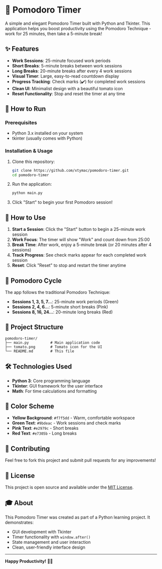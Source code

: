 # 🍅 Pomodoro Timer

A simple and elegant Pomodoro Timer built with Python and Tkinter. This application helps you boost productivity using the Pomodoro Technique - work for 25 minutes, then take a 5-minute break!

## ✨ Features

- **Work Sessions**: 25-minute focused work periods
- **Short Breaks**: 5-minute breaks between work sessions
- **Long Breaks**: 20-minute breaks after every 4 work sessions
- **Visual Timer**: Large, easy-to-read countdown display
- **Progress Tracking**: Check marks (✔️) for completed work sessions
- **Clean UI**: Minimalist design with a beautiful tomato icon
- **Reset Functionality**: Stop and reset the timer at any time

## 🚀 How to Run

### Prerequisites
- Python 3.x installed on your system
- tkinter (usually comes with Python)

### Installation & Usage
1. Clone this repository:
   ```bash
   git clone https://github.com/xtymac/pomodoro-timer.git
   cd pomodoro-timer
   ```

2. Run the application:
   ```bash
   python main.py
   ```

3. Click "Start" to begin your first Pomodoro session!

## 🎯 How to Use

1. **Start a Session**: Click the "Start" button to begin a 25-minute work session
2. **Work Focus**: The timer will show "Work" and count down from 25:00
3. **Break Time**: After work, enjoy a 5-minute break (or 20 minutes after 4 sessions)
4. **Track Progress**: See check marks appear for each completed work session
5. **Reset**: Click "Reset" to stop and restart the timer anytime

## 🔄 Pomodoro Cycle

The app follows the traditional Pomodoro Technique:
- **Sessions 1, 3, 5, 7...**: 25-minute work periods (Green)
- **Sessions 2, 4, 6...**: 5-minute short breaks (Pink)  
- **Sessions 8, 16, 24...**: 20-minute long breaks (Red)

## 📁 Project Structure

```
pomodoro-timer/
├── main.py          # Main application code
├── tomato.png       # Tomato icon for the UI
└── README.md        # This file
```

## 🛠️ Technologies Used

- **Python 3**: Core programming language
- **Tkinter**: GUI framework for the user interface
- **Math**: For time calculations and formatting

## 🎨 Color Scheme

- **Yellow Background**: `#f7f5dd` - Warm, comfortable workspace
- **Green Text**: `#9bdeac` - Work sessions and check marks
- **Pink Text**: `#e2979c` - Short breaks
- **Red Text**: `#e7305b` - Long breaks

## 🤝 Contributing

Feel free to fork this project and submit pull requests for any improvements!

## 📄 License

This project is open source and available under the [MIT License](LICENSE).

## 🎓 About

This Pomodoro Timer was created as part of a Python learning project. It demonstrates:
- GUI development with Tkinter
- Timer functionality with `window.after()`
- State management and user interaction
- Clean, user-friendly interface design

---

**Happy Productivity!** 🍅✨ 